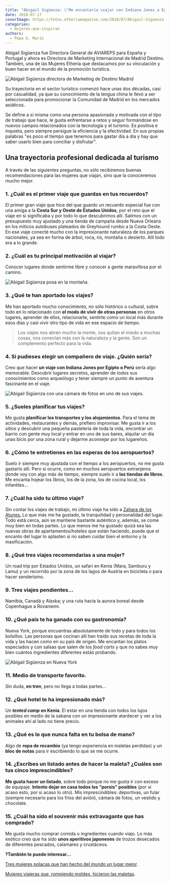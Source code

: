 ```yaml
---
title: "Abigail Sigüenza: \"Me encantaría viajar con Indiana Jones a Egipto o a Perú\""
date: 2018-07-17
coverImage: https://fotos.etheriamagazine.com/2018/07/Abigail-Siguenza-mujer-etheria-murales.jpg
categories: 
  - mujeres-que-inspiran
authors: 
  - Pepa G. Marín
---
```


Abigail Sigüenza fue Directora General de AVIAREPS para España y Portugal y ahora es 
Directora de Marketing Internacional de Madrid Destino. También, una de las Mujeres 
Etheria que destacamos por su vinculación y buen hacer en el mundo de la promoción 
turística. 

![Abigail Sigüenza directora de Marketing de Destino Madrid](https://fotos.etheriamagazine.com/2018/07/Abigail-Sigueza-turismo-nueva-york-872x1024.jpg "Abigail Sigüenza.")

Su trayectoria en el sector turístico comenzó hace unas dos décadas, casi por 
casualidad, ya que su conocimiento de la lengua china le llevó a ser seleccionada para 
promocionar la Comunidad de Madrid en los mercados asiáticos. 

Se define a sí misma como una persona apasionada y motivada con el tipo de trabajo que 
hace, le gusta enfrentarse a retos y seguir formándose en nuevos campos relacionados con 
la tecnología y el turismo. Es positiva e inquieta, pero siempre persigue la eficiencia 
y la efectividad. En sus propias palabras "es poco el tiempo que tenemos para gastar día 
a día y hay que saber usarlo bien para conciliar y disfrutar". 

## Una trayectoria profesional dedicada al turismo

A través de las siguientes preguntas, no sólo recibiremos buenas recomendaciones para 
las mujeres que viajan, sino que la conoceremos mucho mejor. 

### 1\. ¿Cuál es el primer viaje que guardas en tus recuerdos?

El primer gran viaje que hice del que guardo un recuerdo especial fue con una amiga a la 
**Costa Sur y Oeste de Estados Unidos**, por el reto que el viaje en sí significaba y 
por todo lo que descubrimos allí. Salimos con un presupuesto muy ajustado y una tienda 
de campaña desde Nueva Orleans en los míticos autobuses plateados de Greyhound rumbo a 
la Costa Oeste. En ese viaje conecté mucho con la impresionante naturaleza de los 
parques nacionales, ya sea en forma de árbol, roca, río, montaña o desierto. Allí todo 
era a lo grande. 

### 2\. ¿Cuál es tu principal motivación al viajar?

Conocer lugares donde sentirme libre y conocer a gente maravillosa por el camino. 

![Abigail Sigüenza posa en la montaña.](https://fotos.etheriamagazine.com/2018/07/Abigail-siguenza-mujer-etheria-1024x686.jpg "Abigail Sigüenza, representante de Turismo de Nueva York en España")

### 3\. ¿Qué te han aportado los viajes?

Me han aportado mucho conocimiento, no sólo histórico o cultural, sobre todo en lo 
relacionado con **el modo de vivir de otras personas** en otros lugares, aprender de 
ellos, relacionarte, sentirte como un local más durante esos días y casi vivir otro tipo 
de vida en ese espacio de tiempo. 

> Los viajes nos abren mucho la mente, nos quitan el miedo a muchas cosas, nos conectan 
> más con la naturaleza y la gente. Son un complemento perfecto para la vida. 

### 4\. Si pudieses elegir un compañero de viaje. ¿Quién sería?

Creo que hacer **un viaje con Indiana Jones por Egipto o Perú** sería algo memorable. 
Descubrir lugares secretos, aprender de todos sus conocimientos como arqueólogo y tener 
siempre un punto de aventura fascinante en el viaje. 

![Abigail Sigüenza con una cámara de fotos en uno de sus viajes.](https://fotos.etheriamagazine.com/2018/07/Abigail-camino-a-Misahualli-1024x685.jpg "Abigail Sigüenza, directora general para España y Portugal de Aviareps.")

### 5\. ¿Sueles planificar tus viajes?

Me gusta **planificar los transportes y los alojamientos**. Para el tema de actividades, 
restaurantes y demás, prefiero improvisar. Me gusta ir a los sitios y descubrir una 
pequeña pastelería de toda la vida, encontrar un barrio con gente muy local y entrar en 
uno de sus bares, alquilar un día unas bicis por una zona rural y dejarme aconsejar por 
los lugareños. 

### 6\. ¿Cómo te entretienes en las esperas de los aeropuertos?

Suelo ir siempre muy ajustada con el tiempo a los aeropuertos, no me gusta gastarlo 
allí. Pero si ocurre, como en muchos aeropuertos extranjeros donde voy con algo más de 
tiempo, siempre suelo ir a **las tiendas de libros**. Me encanta hojear los libros, los 
de la zona, los de cocina local, los infantiles… 

### 7\. ¿Cuál ha sido tu último viaje?

Sin contar los viajes de trabajo, mi último viaje ha sido a [Zahara de los 
Atunes.](http://etheriamagazine.com/2018/06/12/ruta-del-atun-rojo-en-cadiz/) Lo que más 
me ha gustado, la tranquilidad y personalidad del lugar. Todo está cerca, aún se 
mantiene bastante auténtico y, además, se come muy bien en todas partes. Lo que menos me 
ha gustado quizá sea las nuevas obras de apartamentos/hoteles que están haciendo, puede 
que el encanto del lugar lo aplasten si no saben cuidar bien el entorno y la 
masificación. 

### 8\. ¿Qué tres viajes recomendarías a una mujer?

Un road trip por Estados Unidos, un safari en Kenia (Mara, Samburu y Lamu) y un 
recorrido por la zona de los lagos de Austria en bicicleta o para hacer senderismo. 

### 9\. Tres viajes pendientes…

Namibia, Canadá y Alaska; y una ruta hacia la aurora boreal desde Copenhague a 
Rovaniemi. 

### 10\. ¿Qué país te ha ganado con su gastronomía?

Nueva York, porque encuentras absolutamente de todo y para todos los bolsillos. Las 
personas que cocinan allí han traído sus recetas de toda la vida y las hacen como en su 
país de origen. Me encantan los platos especiados y con salsas que salen de los _food 
carts_ y que no sabes muy bien cuántos ingredientes diferentes estás probando. 

![Abigail Sigüenza en Nueva York](https://fotos.etheriamagazine.com/2018/07/Abigail-Siguenza-mujer-etheria-murales-764x1024.jpg "Abigal Sigüenza, de aviareps, considera destacable la gastronomía de Nueva York")

### 11\. Medio de transporte favorito.

Sin duda, **en tren**, pero no llega a todas partes… 

### 12\. ¿Qué hotel te ha impresionado más?

Un **_tented camp_ en Kenia**. El estar en una tienda con todos los lujos posibles en 
medio de la sabana con un impresionante atardecer y ver a los animales ahí al lado no 
tiene precio. 

### 13\. ¿Qué es lo que nunca falta en tu bolsa de mano?

Algo de **ropa de recambio** (ya tengo experiencia en maletas perdidas) y un **bloc de 
notas** para ir escribiendo lo que se me ocurre. 

### 14\. ¿Escribes un listado antes de hacer la maleta? ¿Cuáles son tus cinco imprescindibles?

**Me gusta hacer un listado**, sobre todo porque no me gusta ir con exceso de equipaje. 
**Intento dejar en casa todos los “porsis” posibles** (por si acaso esto, por si acaso 
lo otro). Mis imprescindibles: deportivas, un fular (siempre necesario para los fríos 
del avión), cámara de fotos, un vestido y chocolate. 

### 15\. ¿Cuál ha sido el souvenir más extravagante que has comprado?

Me gusta mucho comprar comida o ingredientes cuando viajo. Lo más exótico creo que ha 
sido **unos aperitivos japoneses** de trozos desecados de diferentes pescados, calamares 
y crustáceos. 

**?También te puede interesar...** 

[Tres mujeres polacas que han hecho del mundo un lugar 
mejor](https://etheriamagazine.com/2023/03/08/mujeres-polacas-fama-universal/). 

[Mujeres viajeras que, rompiendo moldes, hicieron las 
maletas](https://etheriamagazine.com/2022/03/08/mujeres-viajeras-de-la-historia/).
